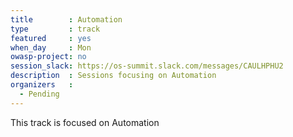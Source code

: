 ```yaml
---
title        : Automation
type         : track
featured     : yes
when_day     : Mon
owasp-project: no
session_slack: https://os-summit.slack.com/messages/CAULHPHU2
description  : Sessions focusing on Automation
organizers   :
  - Pending
---
```


This track is focused on Automation
